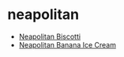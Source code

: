 # neapolitan

 * [Neapolitan Biscotti](index/n/neapolitan-biscotti-389.json)
 * [Neapolitan Banana Ice Cream](index/n/neapolitan-banana-ice-cream.json)
